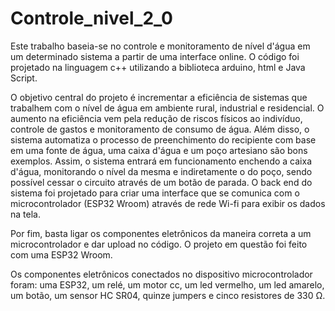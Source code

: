 # Controle_nivel_2_0
  Este trabalho baseia-se no controle e monitoramento de nível d'água em um determinado sistema a partir de uma interface online. O código foi projetado na linguagem c++ utilizando a biblioteca arduino, html e Java Script.

  O objetivo central do projeto é incrementar a eficiência de sistemas que trabalhem com o nível de água em ambiente rural, industrial e residencial. O aumento na eficiência vem pela redução de riscos físicos ao indivíduo, controle de gastos e monitoramento de consumo de água. Além disso, o sistema automatiza o processo de preenchimento do recipiente com base em uma fonte de água, uma caixa d'água e um poço artesiano são bons exemplos. Assim, o sistema entrará em funcionamento enchendo a caixa d'água, monitorando o nível da mesma e indiretamente o do poço, sendo possível cessar o circuito através de um botão de parada. O back end do sistema foi projetado para criar uma interface que se comunica com o microcontrolador (ESP32 Wroom) através de rede Wi-fi para exibir os dados na tela.

  Por fim, basta ligar os componentes eletrônicos da maneira correta a um microcontrolador e dar upload no código. O projeto em questão foi feito com uma ESP32 Wroom.

  Os componentes eletrônicos conectados no dispositivo microcontrolador foram: uma ESP32, um relé, um motor cc, um led vermelho, um led amarelo, um botão, um sensor HC SR04, quinze jumpers e cinco resistores de 330 Ω.
